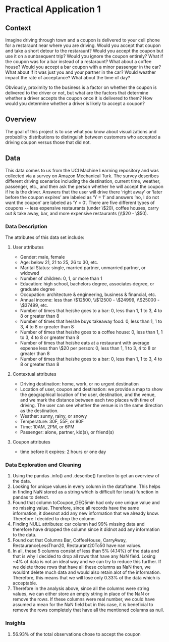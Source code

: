 # Practical Application 1


## Context

Imagine driving through town and a coupon is delivered to your cell phone for a restaraunt near where you are driving. Would you accept that coupon and take a short detour to the restaraunt? Would you accept the coupon but use it on a sunbsequent trip? Would you ignore the coupon entirely? What if the coupon was for a bar instead of a restaraunt? What about a coffee house? Would you accept a bar coupon with a minor passenger in the car? What about if it was just you and your partner in the car? Would weather impact the rate of acceptance? What about the time of day?

Obviously, proximity to the business is a factor on whether the coupon is delivered to the driver or not, but what are the factors that determine whether a driver accepts the coupon once it is delivered to them? How would you determine whether a driver is likely to accept a coupon?

## Overview

The goal of this project is to use what you know about visualizations and probability distributions to distinguish between customers who accepted a driving coupon versus those that did not.

## Data

This data comes to us from the UCI Machine Learning repository and was collected via a survey on Amazon Mechanical Turk. The survey describes different driving scenarios including the destination, current time, weather, passenger, etc., and then ask the person whether he will accept the coupon if he is the driver. Answers that the user will drive there ‘right away’ or ‘later before the coupon expires’ are labeled as ‘Y = 1’ and answers ‘no, I do not want the coupon’ are labeled as ‘Y = 0’.  There are five different types of coupons -- less expensive restaurants (under \\$20), coffee houses, carry out & take away, bar, and more expensive restaurants (\\$20 - \\$50). 

### Data Description

The attributes of this data set include:
1. User attributes
    -  Gender: male, female
    -  Age: below 21, 21 to 25, 26 to 30, etc.
    -  Marital Status: single, married partner, unmarried partner, or widowed
    -  Number of children: 0, 1, or more than 1
    -  Education: high school, bachelors degree, associates degree, or graduate degree
    -  Occupation: architecture & engineering, business & financial, etc.
    -  Annual income: less than \\$12500, \\$12500 - \\$24999, \\$25000 - \\$37499, etc.
    -  Number of times that he/she goes to a bar: 0, less than 1, 1 to 3, 4 to 8 or greater than 8
    -  Number of times that he/she buys takeaway food: 0, less than 1, 1 to 3, 4 to 8 or greater
    than 8
    -  Number of times that he/she goes to a coffee house: 0, less than 1, 1 to 3, 4 to 8 or
    greater than 8
    -  Number of times that he/she eats at a restaurant with average expense less than \\$20 per
    person: 0, less than 1, 1 to 3, 4 to 8 or greater than 8
    -  Number of times that he/she goes to a bar: 0, less than 1, 1 to 3, 4 to 8 or greater than 8
    

2. Contextual attributes
    - Driving destination: home, work, or no urgent destination
    - Location of user, coupon and destination: we provide a map to show the geographical
    location of the user, destination, and the venue, and we mark the distance between each
    two places with time of driving. The user can see whether the venue is in the same
    direction as the destination.
    - Weather: sunny, rainy, or snowy
    - Temperature: 30F, 55F, or 80F
    - Time: 10AM, 2PM, or 6PM
    - Passenger: alone, partner, kid(s), or friend(s)


3. Coupon attributes
    - time before it expires: 2 hours or one day



### Data Exploration and Cleaning

1. Using the pandas .info() and .describe() function to get an overview of the data. 
2. Looking for unique values in every column in the dataframe. This helps in finding NaN stored as a string which is difficult for isna() function in pandas to detect.
3. Found that column toCoupon_GEQ5min had only one unique value and no missing value. Therefore, since all records have the same information, it doesnot add any new information that we already know. Therefore I decided to drop the column.
4. Finding NULL attributes: car column had 99% missing data and therefore have dropped the column since it didnot add any information to the data.
5. Found out that Columns Bar, CoffeeHouse, CarryAway, RestauranceLessThan20, Restaurant20To50 have nan values. 
6. In all, these 5 columns consist of less than 5% (4.14%) of the data and that is why I decided to drop all rows that have any NaN field. Losing ~4% of data is not an ideal way and we can try to reduce this further. If we delete those rows that have all these columns as NaN then, we wouldnt delete much data and would also retain alot of the information. Therefore, this means that we will lose only 0.33% of the data which is acceptable. 
7. Therefore in the analysis above, since all the columns were string values, we can either store an empty string in place of the NaN or remove the rows. If these columns were real number, we could have assumed a mean for the NaN field but in this case, it is beneficial to remove the rows completely that have all the mentioned columns as null.

### Insights

1. 56.93% of the total observations chose to accept the coupon
